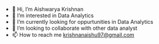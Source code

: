 - 👋 Hi, I’m Aishwarya Krishnan
- 👀 I’m interested in Data Analytics
- 🌱 I’m currently looking for oppurtunities in Data Analytics
- 💞️ I’m looking to collaborate with other data analyst 
- 📫 How to reach me krishnanaishu97@gmail.com

<!---
Aishu1909/Aishu1909 is a ✨ special ✨ repository because its `README.md` (this file) appears on your GitHub profile.
You can click the Preview link to take a look at your changes.
--->
